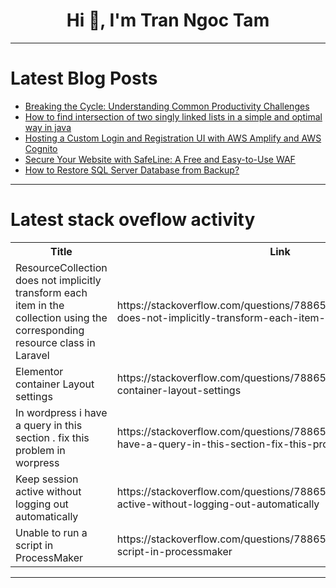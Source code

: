 <h1 align="center">Hi 👋, I'm Tran Ngoc Tam</h1>

---

# Latest Blog Posts 
<!-- BLOG-POST-LIST:START -->
- [Breaking the Cycle: Understanding Common Productivity Challenges](https://dev.to/stephanie_adoga/breaking-the-cycle-understanding-common-productivity-challenges-1h3k)
- [How to find intersection of two singly linked lists in a simple and optimal way in java](https://dev.to/shivam_tyagi/how-to-find-intersection-of-two-singly-linked-lists-in-a-simple-and-optimal-way-in-java-1o96)
- [Hosting a Custom Login and Registration UI with AWS Amplify and AWS Cognito](https://dev.to/akashdeep/hosting-a-custom-login-and-registration-ui-with-aws-amplify-and-aws-cognito-g72)
- [Secure Your Website with SafeLine: A Free and Easy-to-Use WAF](https://dev.to/lulu_liu_c90f973e2f954d7f/secure-your-website-with-safeline-a-free-and-easy-to-use-waf-2g2i)
- [How to Restore SQL Server Database from Backup?](https://dev.to/arun555/how-to-restore-sql-server-database-from-backup-4o5)
<!-- BLOG-POST-LIST:END -->

---

# Latest stack oveflow activity
<table>
  <tr><th>Title</th><th>Link</th></tr>
  <!-- STACKOVERFLOW:START --><tr><td>ResourceCollection does not implicitly transform each item in the collection using the corresponding resource class in Laravel</td><td>https://stackoverflow.com/questions/78865651/resourcecollection-does-not-implicitly-transform-each-item-in-the-collection-usi</td></tr><tr><td>Elementor container Layout settings</td><td>https://stackoverflow.com/questions/78865646/elementor-container-layout-settings</td></tr><tr><td>In wordpress i have a query in this section . fix this problem in worpress</td><td>https://stackoverflow.com/questions/78865547/in-wordpress-i-have-a-query-in-this-section-fix-this-problem-in-worpress</td></tr><tr><td>Keep session active without logging out automatically</td><td>https://stackoverflow.com/questions/78865368/keep-session-active-without-logging-out-automatically</td></tr><tr><td>Unable to run a script in ProcessMaker</td><td>https://stackoverflow.com/questions/78865298/unable-to-run-a-script-in-processmaker</td></tr><!-- STACKOVERFLOW:END -->
</table>

---


